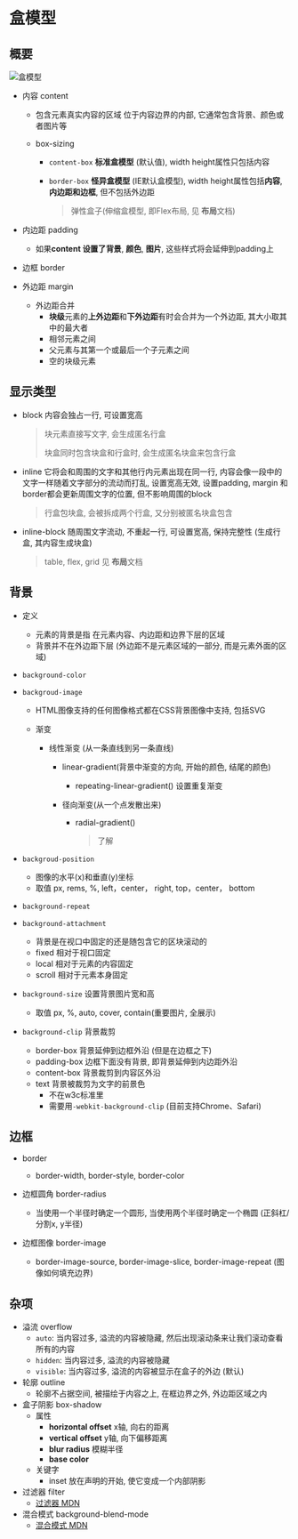 # 盒模型

## 概要

![盒模型](https://mdn.mozillademos.org/files/13647/box-model-standard-small.png)

- 内容 content

  - 包含元素真实内容的区域 位于内容边界的内部, 它通常包含背景、颜色或者图片等

  - box-sizing

    - `content-box`  **标准盒模型** (默认值), width height属性只包括内容

    - `border-box` **怪异盒模型** (IE默认盒模型), width height属性包括**内容**, **内边距和边框**, 但不包括外边距

      > 弹性盒子(伸缩盒模型, 即Flex布局, 见 **布局**文档)

- 内边距 padding

  - 如果**content **设置了**背景**, **颜色**, **图片**, 这些样式将会延伸到padding上

- 边框 border

- 外边距 margin

  - 外边距合并
    - **块级**元素的**上外边距**和**下外边距**有时会合并为一个外边距, 其大小取其中的最大者
    - 相邻元素之间
    - 父元素与其第一个或最后一个子元素之间
    - 空的块级元素

## 显示类型

- block 内容会独占一行, 可设置宽高

  > 块元素直接写文字, 会生成匿名行盒
  >
  > 块盒同时包含块盒和行盒时, 会生成匿名块盒来包含行盒

- inline 它将会和周围的文字和其他行内元素出现在同一行, 内容会像一段中的文字一样随着文字部分的流动而打乱, 设置宽高无效, 设置padding, margin 和 border都会更新周围文字的位置, 但不影响周围的block

  > 行盒包块盒, 会被拆成两个行盒, 又分别被匿名块盒包含

- inline-block 随周围文字流动, 不重起一行, 可设置宽高, 保持完整性 (生成行盒, 其内容生成块盒)

  > table, flex, grid 见 **布局**文档

## 背景

- 定义

  - 元素的背景是指 在元素内容、内边距和边界下层的区域
  - 背景并不在外边距下层 (外边距不是元素区域的一部分, 而是元素外面的区域)

- `background-color` 

- `backgroud-image` 

  - HTML图像支持的任何图像格式都在CSS背景图像中支持, 包括SVG

  - 渐变

    - 线性渐变 (从一条直线到另一条直线)

      - linear-gradient(背景中渐变的方向, 开始的颜色, 结尾的颜色)

        - repeating-linear-gradient() 设置重复渐变

      - 径向渐变(从一个点发散出来)

        - radial-gradient()

          > 了解

- `backgroud-position`

  - 图像的水平(x)和垂直(y)坐标
  - 取值 px, rems, %, left，center， right,  top，center， bottom

- `background-repeat` 

- `background-attachment`

  - 背景是在视口中固定的还是随包含它的区块滚动的
  - fixed 相对于视口固定
  - local 相对于元素的内容固定
  - scroll 相对于元素本身固定

- `background-size` 设置背景图片宽和高

  - 取值 px, %, auto, cover, contain(重要图片, 全展示)

- `background-clip` 背景裁剪

  - border-box 背景延伸到边框外沿 (但是在边框之下)
  - padding-box 边框下面没有背景, 即背景延伸到内边距外沿
  - content-box 背景裁剪到内容区外沿
  - text 背景被裁剪为文字的前景色
    - 不在w3c标准里
    - 需要用`-webkit-background-clip` (目前支持Chrome、Safari)

## 边框

- border
  - border-width, border-style, border-color


- 边框圆角 border-radius
  - 当使用一个半径时确定一个圆形, 当使用两个半径时确定一个椭圆 (正斜杠/分割x, y半径)
- 边框图像 border-image
  - border-image-source, border-image-slice, border-image-repeat (图像如何填充边界)

## 杂项

- 溢流 overflow
  - `auto`: 当内容过多, 溢流的内容被隐藏, 然后出现滚动条来让我们滚动查看所有的内容
  - `hidden`: 当内容过多, 溢流的内容被隐藏
  - `visible`: 当内容过多, 溢流的内容被显示在盒子的外边 (默认)
- 轮廓 outline
  - 轮廓不占据空间, 被描绘于内容之上, 在框边界之外, 外边距区域之内
- 盒子阴影 box-shadow
  - 属性
    - **horizontal offset** x轴, 向右的距离
    - **vertical offset** y轴, 向下偏移距离
    - **blur radius** 模糊半径
    - **base color**
  - 关键字
    - inset 放在声明的开始, 使它变成一个内部阴影
- 过滤器 filter
  - [过滤器 MDN](https://developer.mozilla.org/zh-CN/docs/Web/CSS/filter)
- 混合模式 background-blend-mode
  - [混合模式 MDN](https://developer.mozilla.org/zh-CN/docs/Web/CSS/background-blend-mode)